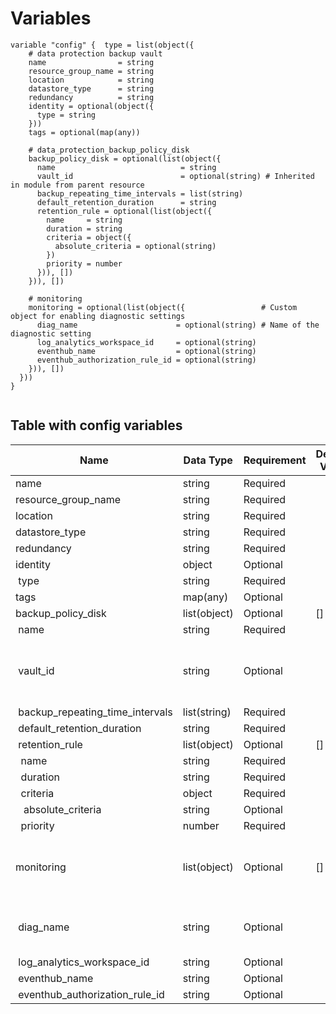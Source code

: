 # Variables

```
variable "config" {  type = list(object({
    # data protection backup vault
    name                = string
    resource_group_name = string
    location            = string
    datastore_type      = string
    redundancy          = string
    identity = optional(object({
      type = string
    }))
    tags = optional(map(any))

    # data_protection_backup_policy_disk
    backup_policy_disk = optional(list(object({
      name                            = string
      vault_id                        = optional(string) # Inherited in module from parent resource
      backup_repeating_time_intervals = list(string)
      default_retention_duration      = string
      retention_rule = optional(list(object({
        name     = string
        duration = string
        criteria = object({
          absolute_criteria = optional(string)
        })
        priority = number
      })), [])
    })), [])

    # monitoring
    monitoring = optional(list(object({                 # Custom object for enabling diagnostic settings
      diag_name                      = optional(string) # Name of the diagnostic setting
      log_analytics_workspace_id     = optional(string)
      eventhub_name                  = optional(string)
      eventhub_authorization_rule_id = optional(string)
    })), [])
  }))
}


```


## Table with config variables

| Name | Data Type | Requirement | Default Value | Comment |
| ------- | --------- | ----------- | ------------- | ------- |
|name | string | Required |  |  |
|resource_group_name | string | Required |  |  |
|location | string | Required |  |  |
|datastore_type | string | Required |  |  |
|redundancy | string | Required |  |  |
|identity | object | Optional |  |  |
|&nbsp;type | string | Required |  |  |
|tags | map(any) | Optional |  |  |
|backup_policy_disk | list(object) | Optional | [] |  |
|&nbsp;name | string | Required |  |  |
|&nbsp;vault_id | string | Optional |  |  Inherited in module from parent resource |
|&nbsp;backup_repeating_time_intervals | list(string) | Required |  |  |
|&nbsp;default_retention_duration | string | Required |  |  |
|&nbsp;retention_rule | list(object) | Optional | [] |  |
|&nbsp;&nbsp;name | string | Required |  |  |
|&nbsp;&nbsp;duration | string | Required |  |  |
|&nbsp;&nbsp;criteria | object | Required |  |  |
|&nbsp;&nbsp;&nbsp;absolute_criteria | string | Optional |  |  |
|&nbsp;&nbsp;priority | number | Required |  |  |
|monitoring | list(object) | Optional | [] |  Custom object for enabling diagnostic settings |
|&nbsp;diag_name | string | Optional |  |  Name of the diagnostic setting |
|&nbsp;log_analytics_workspace_id | string | Optional |  |  |
|&nbsp;eventhub_name | string | Optional |  |  |
|&nbsp;eventhub_authorization_rule_id | string | Optional |  |  |


